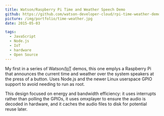 ```yaml
---
title: Watson/Raspberry Pi Time and Weather Speech Demo
github: https://github.com/watson-developer-cloud/rpi-time-weather-demo
picture: /img/portfolio/time-weather.jpg
date: 2015-05-03

tags:
  - JavaScript
  - Node.js
  - IoT
  - hardware
  - Open Source
---
```


My first in a series of Watson/<abbr title="Internet of Things">IoT</abbr> demos, this one emplys a Raspberry Pi that 
announces the current time and weather over the system speakers at the press of a button. Uses Node.js and the newer 
Linux userspace GPIO support to avoid needing to run as root.

This design focused on energy and bandwidth efficiency: it uses interrupts rather than polling the GPIOs, it uses 
omxplayer to ensure the audio is decoded in hardware, and it caches the audio files to disk for potential reuse later.


